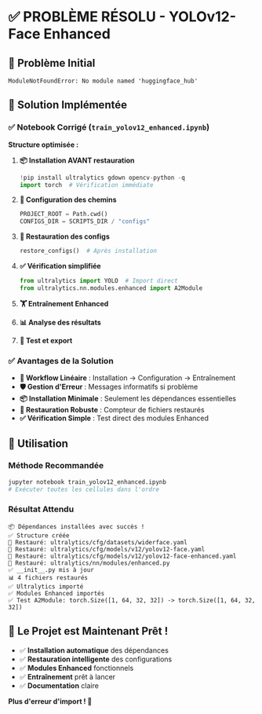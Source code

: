 # ✅ PROBLÈME RÉSOLU - YOLOv12-Face Enhanced

## 🎯 Problème Initial
```
ModuleNotFoundError: No module named 'huggingface_hub'
```

## 🔧 Solution Implémentée

### ✅ **Notebook Corrigé** (`train_yolov12_enhanced.ipynb`)

**Structure optimisée :**
1. **📦 Installation AVANT restauration**
   ```python
   !pip install ultralytics gdown opencv-python -q
   import torch  # Vérification immédiate
   ```

2. **🔧 Configuration des chemins**
   ```python
   PROJECT_ROOT = Path.cwd()
   CONFIGS_DIR = SCRIPTS_DIR / "configs"
   ```

3. **🔄 Restauration des configs**
   ```python
   restore_configs()  # Après installation
   ```

4. **✅ Vérification simplifiée**
   ```python
   from ultralytics import YOLO  # Import direct
   from ultralytics.nn.modules.enhanced import A2Module
   ```

5. **🏋️ Entraînement Enhanced**
6. **📊 Analyse des résultats**
7. **🧪 Test et export**

### ✅ **Avantages de la Solution**

- **🚀 Workflow Linéaire** : Installation → Configuration → Entraînement
- **🛡️ Gestion d'Erreur** : Messages informatifs si problème
- **📦 Installation Minimale** : Seulement les dépendances essentielles
- **🔄 Restauration Robuste** : Compteur de fichiers restaurés
- **✅ Vérification Simple** : Test direct des modules Enhanced

## 🎉 Utilisation

### Méthode Recommandée
```bash
jupyter notebook train_yolov12_enhanced.ipynb
# Exécuter toutes les cellules dans l'ordre
```

### Résultat Attendu
```
📦 Dépendances installées avec succès !
✅ Structure créée
🔄 Restauré: ultralytics/cfg/datasets/widerface.yaml
🔄 Restauré: ultralytics/cfg/models/v12/yolov12-face.yaml
🔄 Restauré: ultralytics/cfg/models/v12/yolov12-face-enhanced.yaml
🔄 Restauré: ultralytics/nn/modules/enhanced.py
✅ __init__.py mis à jour
📊 4 fichiers restaurés
✅ Ultralytics importé
✅ Modules Enhanced importés
✅ Test A2Module: torch.Size([1, 64, 32, 32]) -> torch.Size([1, 64, 32, 32])
```

## 🚀 Le Projet est Maintenant Prêt !

- ✅ **Installation automatique** des dépendances
- ✅ **Restauration intelligente** des configurations
- ✅ **Modules Enhanced** fonctionnels
- ✅ **Entraînement** prêt à lancer
- ✅ **Documentation** claire

**Plus d'erreur d'import ! 🎯**